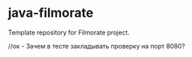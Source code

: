 # java-filmorate
Template repository for Filmorate project.

//ок - Зачем в тесте закладывать проверку на порт 8080?